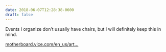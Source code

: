 ```yaml
---
date: 2018-06-07T12:28:38-0600
draft: false
---
```




Events I organize don’t usually have chairs, but I will definitely keep this in mind.

[motherboard.vice.com/en_us/art…](https://motherboard.vice.com/en_us/article/j5a753/design-bias-conference-chairs)



